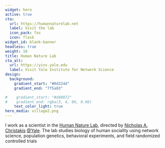 ```yaml
---
widget: hero
active: true
cta:
  url: https://humannaturelab.net
  label: Visit the lab
  icon_pack: fas
  icon: flask
widget_id: blank-banner
headless: true
weight: 10
title: Human Nature Lab
cta_alt:
  url: https://yins.yale.edu
  label: Visit Yale Institute for Network Science
design:
  background:
    gradient_start: "#0d324d"
    gradient_end: "7f5a83"

#    gradient_start: "#d40872"
#    gradient_end: rgba(3, 4, 86, 0.98)
    text_color_light: true
hero_media: village2.png
---
```

I work as a scientist in the [Human Nature Lab](https://humannaturelab.net), directed by [Nicholas A. Christakis](http://nicholaschristakis.net/) [@Yale](https://seas.yale.edu). The lab studies biology of human sociality using network science, population genetics, behavioral experiments, and field randomized controlled trials
